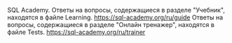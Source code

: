 SQL Academy.
Ответы на вопросы, содержащиеся в разделе "Учебник", находятся в файле Learning. https://sql-academy.org/ru/guide
Ответы на вопросы, содержащиеся в разделе "Онлайн тренажер", находятся в файле Tests. https://sql-academy.org/ru/trainer
